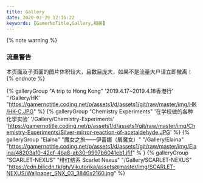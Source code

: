 ```yaml
---
title: Gallery
date: 2020-03-29 12:15:22
keywords: [GamerNoTitle,Gallery,相册]
---
```

{% note warning %}
###  流量警告
本页面及子页面的图片体积较大，且数目庞大，如果不是流量大户请立即撤离！
{% endnote %}

{% galleryGroup "A trip to Hong Kong" '2019.4.17~2019.4.18香港行' ''/Gallery/HK' "https://gamernotitle.coding.net/p/assets1/d/assets1/git/raw/master/img/HK/HK-C.JPG" %}
{% galleryGroup "Chemistry Experiments" '在学校做的各种化学实验' '/Gallery/Chemistry-Experiments' 'https://gamernotitle.coding.net/p/assets1/d/assets1/git/raw/master/img/Chemistry-Experiments/Silver-mirror-reaction-of-acetaldehyde.JPG' %}
{% galleryGroup "Elaina" "魔女之旅——伊蕾娜（屑魔女）" "/Gallery/Elaina" "https://gamernotitle.coding.net/p/assets1/d/assets1/git/raw/master/img/Elaina/48203af0-42cf-4ba8-ab30-9997b6041eb1.jfif" % }
{% galleryGroup "SCARLET-NEXUS" "绯红结系 Scarlet Nexus" "/Gallery/SCARLET-NEXUS" "https://cdn.bilicdn.tk/gh/Vikutorika/assets@master/img/SCARLET-NEXUS/Wallpaper_SNX_03_3840x2160.jpg" %}

